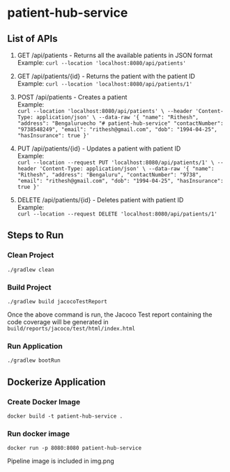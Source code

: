 # patient-hub-service    

## List of APIs   

1. GET /api/patients - Returns all the available patients in JSON format   
    Example: `curl --location 'localhost:8080/api/patients'`   

2. GET /api/patients/{id} - Returns the patient with the patient ID   
    Example: `curl --location 'localhost:8080/api/patients/1'`   

3. POST /api/patients - Creates a patient   
    Example:    
      `curl --location 'localhost:8080/api/patients' \
   --header 'Content-Type: application/json' \
   --data-raw '{
   "name": "Rithesh",
   "address": "Bengaluruecho "# patient-hub-service"
   "contactNumber": "9738548249",
   "email": "rithesh@gmail.com",
   "dob": "1994-04-25",
   "hasInsurance": true
   }'`

4. PUT /api/patients/{id} - Updates a patient with patient ID    
    Example:   
        `curl --location --request PUT 'localhost:8080/api/patients/1' \
   --header 'Content-Type: application/json' \
   --data-raw '{
   "name":  "Rithesh",
   "address": "Bengaluru",
   "contactNumber": "9738",
   "email": "rithesh@gmail.com",
   "dob": "1994-04-25",
   "hasInsurance": true
   }'`
5. DELETE /api/patients/{id} - Deletes patient with patient ID   
    Example:    
        `curl --location --request DELETE 'localhost:8080/api/patients/1'`

## Steps to Run

### Clean Project
`./gradlew clean`

### Build Project
`./gradlew build jacocoTestReport`

Once the above command is run, the Jacoco Test report containing the code coverage will be generated in `build/reports/jacoco/test/html/index.html`

### Run Application
`./gradlew bootRun`

## Dockerize Application

### Create Docker Image   
`docker build -t patient-hub-service .`

### Run docker image
`docker run -p 8080:8080 patient-hub-service`

Pipeline image is included in img.png